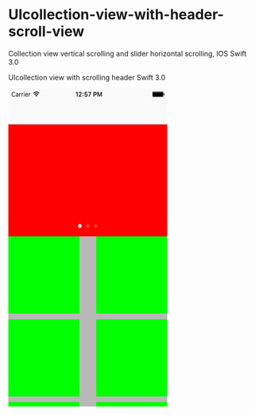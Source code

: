 # UIcollection-view-with-header-scroll-view
Collection view vertical scrolling and slider horizontal scrolling, IOS Swift 3.0

UIcollection view with scrolling header Swift 3.0


<img src="https://github.com/techphantcg/UIcollection-view-with-header-scroll-view/blob/master/Simulator%20Screen%20Shot%2017-Dec-2016%2C%2012.57.07%20PM.png" width="320" height="640">

